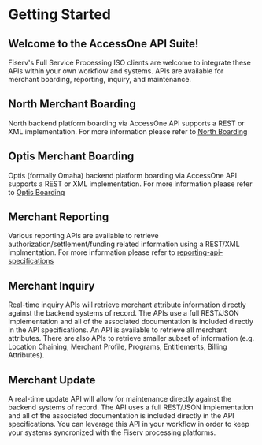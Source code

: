 # Getting Started

## Welcome to the AccessOne API Suite!

Fiserv's Full Service Processing ISO clients are welcome to integrate these APIs within your own workflow and systems.  APIs are available for merchant boarding, reporting, inquiry, and maintenance.
 

## North Merchant Boarding

North backend platform boarding via AccessOne API supports a REST or XML implementation.  For more information please refer to [North Boarding](?path=docs/north-boarding-api-specifications.md)


## Optis Merchant Boarding

Optis (formally Omaha) backend platform boarding via AccessOne API supports a REST or XML implementation.  For more information please refer to [Optis Boarding](?path=docs/optis-boarding-api-specifications.md)


## Merchant Reporting

Various reporting APIs are available to retrieve authorization/settlement/funding related information using a REST/XML implmentation.  For more information please refer to [reporting-api-specifications](?path=docs/reporting-api-specifications.md)


## Merchant Inquiry
Real-time inquiry APIs will retrieve merchant attribute information directly against the backend systems of record.  The APIs use a full REST/JSON implementation and all of the associated documentation is included directly in the API specifications.  An API is available to retrieve all merchant attributes.  There are also APIs to retrieve smaller subset of information (e.g. Location Chaining, Merchant Profile, Programs, Entitlements, Billing Attributes).

## Merchant Update
A real-time update API will allow for maintenance directly against the backend systems of record.  The API uses a full REST/JSON implementation and all of the associated documentation is included directly in the API specifications.  You can leverage this API in your workflow in order to keep your systems syncronized with the Fiserv processing platforms.
